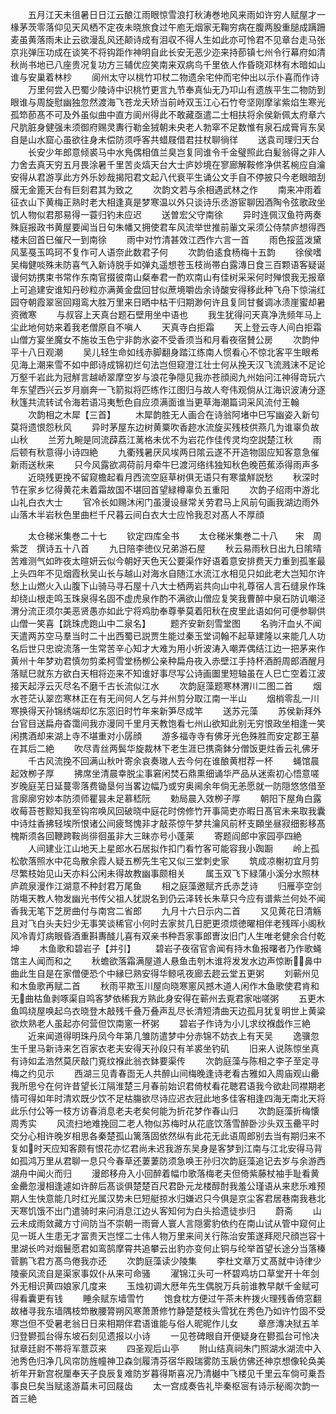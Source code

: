 <!-- { "loadSidebar": true } -->
　　五月江天未徂暑日日江云酿江雨眼惊雪浪打秋涛巻地风来雨如许穷人赋屋才一椽茅茨零落仰见天风栖不定夜未晓旅食过午庖无烟家无鞠穷病在腹两股重膇成蹒跚麦虽黄落雨未止云欲漫乱风还颠诗成有泪収不得人生如此亦可怜君不见章台走马张京兆弹压功成在谈笑不将钩距作神明自此长安无恶少迩来持莭镇七州令行幕府如清秋尚书地已八座贵况复功方三辅优应笑南来双病鸟千里依人作昏晓邓林有木暗如山谁与安巢着林杪
　　阆州太守以桃竹卭杖二物遗余宅仲而宅仲出以示仆喜而作诗
　　万里何尝入巴蜀少陵诗中识桃竹更言九节奉真仙无乃卭山有遗族平生二物防到眼谁与周旋慰幽独忽然渡海飞苍龙夭矫当前峙双玉江心石竹夸坚刚摩挲紫焰生寒光孤笻莭髙不可及外虽似曲中直方阆州得此不敢藏亟遣二士相扶将余侯新佩太府章六尺肮脏身健强未须御府赐灵夀行勒金狨朝未央老人勃窣不足数惟有泉石成膏肓东吴自是山水窟心虽欲往身未偿防须呼客共蜡屐借君拄杖聊徜徉
　　送袁司理归天台
　　长安少年郎意倾裘马中水鳬偶相值兰臭岂复同谁令千金璧照此白髪翁得之非人力舍去真天穷五月畏涂暑千里苦炎熇天台大士庐妙境在寥廊解鞍修净供茗椀应自瀹安得从君游享此方外乐妙哉揭阳君文起八代衰平生诵公文手自不停披只今老眼暗刮膜无金篦天台有巨刻君其为致之
　　次韵文若与余相遇武林之作
　　南来冲雨着征衣山下黄梅正熟时老大相逢真是梦寒温以外只谈诗乐丞游宦聊因酒陶令弦歌政坐饥人物似君那易得一蓑归钓未应迟
　　送曽宏父守南徐
　　异时连佩汉鱼符两奏殊庭报政书黄屋要闻当日句朱幡又拥使君车风流举世推前軰文采须公侍禁庐想得西楼未回首巳催尺一到南徐
　　雨中对竹清甚效江西作六言一首
　　雨色挼蓝泼黛风茎戞玉鸣珂不复作可人语奈此数君子何
　　次韵伯逺食杨梅十五韵
　　徐侯嗜吴梅健啖殊未防喜气入新诗脱手如弹丸遥想苍玉枝尚帯白露漙日食三百颗语客疑诞谩何妨携束书常作东南官掇彼南山粲奉君一酌欢南山有佳树采采何时殚恨我无报章上可追建安谁知丹砂粒亦满黄金盘回甘似蔗境嚼齿余诗酸安得移此种飞舟下惊湍红园夺朝霞翠宻回翔鸾大胜万里来日晒中枯干归期渺何许且复同甘餐调冰渍崖蜜却暑资微寒
　　与叔容上天真台题石壁用坐中语也
　　我生犹得问天真净洗频年马上尘此地何妨来着我老僧原自不嗔人
　　天真寺白拒霜
　　天上登云寺人间白拒霜山僧方宴坐魔女不施妆玉色宁非韵氷姿不受香须当和月看夜宿賛公房
　　次韵仲平十八日观潮
　　吴儿轻生命如线赤脚翻身踏江练南人惯看心不惊北客平生眼希见海上潮来雪不如中郎诗成锦初烂句法岂但窥澄江壮士何从挽天汉飞流溅沫不足论万壑千岩此为冠觧言越峤翠摩空岁与浪花争隠见我亦苍顔阅九州始问江神得竒玩六年东望西兴云岁月崩奔一飞箭拟将匹练作江图归与故人夸伟观倘从江海识波涛分逐秋篷共流转试令海若语冯夷慙色自应须满面谁当更草海潮篇词采风流付王翰
　　次韵相之木犀【三首】
　　木犀韵胜无人画合在诗翁阿堵中巳写幽姿入新句莫将遗恨怨秋风
　　异时茅屋东边树黄粟吹香趂水流旋买残枝供燕几为谁辜负故山秋
　　兰芳九畹是同流薜荔江蓠格未优不为岩花作佳传灵均空説楚江秋
　　雨后顿有秋意得小诗四絶
　　九衢残暑厌风埃两日隂云遂不开造物固应知客意急催新雨送秋来
　　只今风露欲凋荷前月牵牛巳渡河络纬独知秋色晚芭蕉添得雨声多
　　近晓残更挽不留窥檐起看月西流空庭草树俱无语只有寒螀觧説愁
　　秋深时节在家乡忆得黄花未着霜故国不堪回首望緑樽辜负五重阳
　　次韵子绍雨中游北山礼白衣大士
　　官冷长如赐沐闲门虽漫设昼常关劳君马上风前句画我湖边雨外山落木半岩秋色里曲栏千尺暮云间白衣大士应怜我忍对髙人不厚顔














　　太仓稊米集巻二十七
　　钦定四库全书
　　太仓稊米集巻二十八　　宋　周紫芝　撰诗五十八首
　　九日陪李徳仪兄弟游石屋
　　秋云易雨秋日出九日隂晴苦难测气如昨夜太暄妍云似今朝好天色天公要渠作好语着意安排费天力重到孤峯最上头四年不见烟霞秋吴山长与越山对海水自随江水流江水相见只如此老大岂知尔许愁上山燃火入山腹下山骑马寻石屋十八大士栖两岩共向山中礼尊宿人言石缝泉作珠却绕山根走鸣玉珠泉得名固不虚虎泉作酌不满欲山僧应复笑我曹醉中泉石防讥嘲泾渭分流正须尔美恶贤愚亦如此宁将鸡肋奉尊拳莫着阳秋在皮里此语如何可便参聊供山僧一笑喜【跳珠虎跑山中二泉名】
　　题齐安新刻雪堂图
　　名驹汗血乆不闻天遣两苏空马羣当时二十出西蜀已説贾生能过秦玉堂词翰不起草建隆以来能几人功名后世只忠谠流落一生常苦辛心知才大难为用小折波涛入嘲弄偶结江边一把茅来作黄州十年梦劝君慎勿剪柔柯雪堂杨栁公亲种扁舟夜入赤壁江手持杯酒酹周郎酒醒月落赋巳就东方欲白天相将迩来不知谁好事尽写公诗画圗里短轴虽在人巳亡空着江波接天起浮云灭尽名不磨千古长流似江水
　　次韵庭藻题寒林渭川二图二首
　　烟水苍茫认翠峦寒林正在有无间何人乞与并州剪分取江南一半山
　　烟梢零乱一川寒换得天孙锦绣端却忆东窓旧时竹年来新笋尽成竿
　　送苏元藻
　　苏侯新拜外台官目送扁舟杳霭间我亦漫同千里月天教饱看七州山欲知此别无穷恨政坐相逢一笑闲携酒却来湖上寺不堪重对小孱顔
　　游多福寺寺有佛牙光色殊胜而安定郡王墓在其后二絶
　　吹尽青丝两鬓华旋裁林下老生涯巳携斋鉢分僧饭更炷香云礼佛牙
　　千古风流挽不回满山秋叶寄余哀奏璈人去今何在谁酿黄柑荐一杯
　　蝇馆晨起效栁子厚
　　拂席坐清晨幸脱尘事窘闲焚石鼎熏细诵华严品从迷索初心悟意嗟岁晚庭芜日延蔓零落费锄垦何当畧边幅乃或穷奥阃余年倘无恙愿就一防隠悠悠借至言廓廓穷妙本防须师瞿昙未足慕嵇阮
　　勅局晨入效栁子厚
　　朝阳下屋角白露收莓苔苍黥知我至钩帘唤风回破晓中庭花时傍修竹开事简吏亦暇日髙官未来取我囊中诗炷香拂轻埃所恨诸公间疲驽愧非才敲茶惊午梦共瀹风前杯支頥坐昼寂细影移髙槐斯须各回鞭跨鞍尚徘徊虽非大三昧亦号小蓬莱
　　寄题阎郎中家园亭四絶
　　人间建业江山地天上星郎水石居拟作扣门看竹客可能容我小踟蹰
　　岭上孤松欹落照水中花岛散余霞人疑五栁先生宅又似三堂刺史家
　　筑成凉榭初宜月剪尽繁枝始见山天亦料公闲未得故教幽事颇相关
　　属玉双飞下緑蒲小溪分水照林庐疏泉漫作江湖意不种封君万尾鱼
　　相之庭藻邀赋齐氏赤芝诗
　　归雁亭空剑防塲天教人物发幽光书传父祖人犹説名到仍云泽转长朱草只今应有谱紫兰何处不闻香我无笔下芝房曲付与南宫二省郎
　　九月十六日示内二首
　　又见黄花日清觞且对飞白头夫妇少无事笑谈稀官小何时去家贫几日肥更须烦徳曜相伴老残晖小阁秋风冷青灯病眼昏酒重斟夀醆儿喜有双亲书种吾家事郎曺汝旧门人生唯老健余合付乾坤
　　木鱼歌和碧岩子【并引】
　　碧岩子夜宿官舎闻有持木鱼报曙者乃作歌蝇馆主人闻而和之
　　秋蟾欲落霜满屋道人悬鱼击刳木谁将发发水边声惊断鼻中曲此生自是在家僧便恐个中縁巳熟安得华鲸吼夜廊去趂云堂五更粥
　　刘蕲州见和木鱼歌再赋二首
　　秋雨平欺玉川屋向晓寒窻风撼木道人闲作木鱼歌使君肯和无曲枯鱼剥啄渠自鸣客梦依稀我方熟此身安得在蕲州去覔君家咄嗟粥
　　五更木鱼鸣绕屋唤起乌衣晓登木敲残千叠万叠声乱尽长清短清曲天边孤月犹复明世上黄粱欲炊熟老人虽起亦何营但饮南窻一杯粥
　　碧岩子作诗为小儿求纹褓戯作三絶
　　近来闻道得明珠丹凤今年第几雏防遣梦中分赤锦不妨衣上有天吴
　　逸骥忽生千里马新诗来乞百家衣老夫安得天孙段只有羊裘坐钓矶
　　旧来人说陈惊坐真有诗如孟浩然莫厌敲门覔纹褓此翁衣鉢要渠传
　　次韵庭藻与陈相之李子至定寻梅之约见示
　　西湖三见青春靣无人共醉山间梅晚逢诗老看古雅如入周庙观山罍我所思兮在何许昔望长江隔淮楚三月春前始识君倚杖看花聴君语我今欲赴同襟期老情可得如年时清欢既少饮不足枯膓欲尽诗应迟衣冠此地多佳客相逢四海无南北天将此乐付公等一枝方访春消息老夫老矣何能为折花梦作春山归
　　次韵庭藻折梅懐周秀实
　　风流扫地难挽回二老人物似苏梅时从花底饮落雪醉卧沙头双玉罍平时交分心相许晚岁相思各秦楚孤山篱落固依然纵有此花无此语周郎别去当有期归来不复如时天应知客颇有恨花亦忆君尚未迟我游东吴身是客梦到江南与江北安得马背如孤鸿万里从君聊一息只今春草还萋萋防须急唤王孙归次韵庭藻追记去岁与余游西湖舟中闻火而归
　　漫郎移舟入小回醉着幅巾歌落梅老夫但倚紫藤杖袖手耻看黄金罍忽漫相逢遽如许醉后髙谈俱楚楚百尺君卧元龙楼醇酎我羞公瑾语从来悲乐难预期人生快意能几时红光属汉势未巳短艇掠水归嫌迟只今俱是京尘客君居巷南我巷北天寒饥饿不出门遣骑时来问消息江边乆客知何为白头拾遗徒歩归
　　蔚斋
　　山云未成雨敛藏方寸间防当不崇朝一雨膏人寰人言隠雾豹依约在南山试从管中窥何止见一斑人生患无才富贵天岂悭二士伟人物万里来间关行陈治安策遂拜咫尺顔岂容十里湖长吟对烟鬟愿君如鸾鹄摩霄共追攀云出豹亦变何止铜与纶举首望长途分当落榛菅鹏飞君方髙鸟倦我亦还
　　次韵庭藻读少陵集
　　李杜文章万丈髙就中诗律少陵豪风流自是渠家事奴仆从来可命骚
　　濯锦江头可一杯碧鸡坊口草堂开十年剑外无相识黄四娘家几度来
　　玉烛初调大厯年先生偶脱万兵前谁教早献千金赋可得看囊更有钱
　　睡余赋东墙雪竹
　　饱食枕方便过午茶未杵拨火理残香倚窓翻故楮寻我东墙隅枝笻散腰膂朔风寒萧萧修竹静楚楚枝头雪犹在秀色乃如许竹固不受寒岂但不受暑老翁日日来相期伴君语谁能与俗人昵昵作儿女
　　章彦漙决狱五羊归登鬰孤台得东坡石刻见遗报以小诗
　　一见苍碑眼自开便疑身在鬰孤台可怜决狱章廷尉不帯将军薏苡来
　　四圣观后山亭
　　附山结真祠朱门照湖水湖流中入池秀色归净几风帘防旌幢神卫森剑履清芬宿华殿瑞雾防玉扆仿佛还神京想像轮奂美祈年开新宫祝厘奉天子良辰复难防岁暮得斯喜况乃清樾中飞楼见千里云车倘可乗吾事良巳矣当赋逺游萹未可回屐齿
　　太一宫成奏告礼毕秦枢宻有诗示秘阁次韵一首三絶
